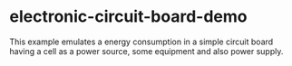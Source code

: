 # electronic-circuit-board-demo
This example emulates a energy consumption in a simple circuit board having a cell as a power source, some equipment and also power supply.
